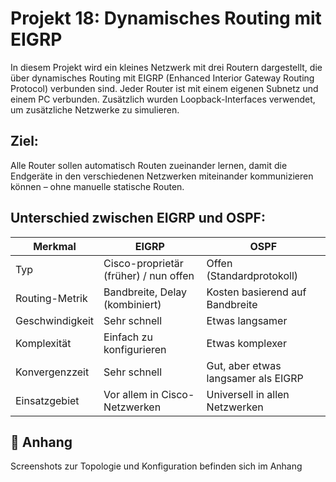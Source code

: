 # Projekt 18: Dynamisches Routing mit EIGRP 

In diesem Projekt wird ein kleines Netzwerk mit drei Routern dargestellt, die über dynamisches Routing mit EIGRP (Enhanced Interior Gateway Routing Protocol) verbunden sind. Jeder Router ist mit einem eigenen Subnetz und einem PC verbunden. Zusätzlich wurden Loopback-Interfaces verwendet, um zusätzliche Netzwerke zu simulieren.


## Ziel:

Alle Router sollen automatisch Routen zueinander lernen, damit die Endgeräte in den verschiedenen Netzwerken miteinander kommunizieren können – ohne manuelle statische Routen.

## Unterschied zwischen EIGRP und OSPF:

| Merkmal         | EIGRP                                 | OSPF                                |
| --------------- | ------------------------------------- | ----------------------------------- |
| Typ             | Cisco-proprietär (früher) / nun offen | Offen (Standardprotokoll)           |
| Routing-Metrik  | Bandbreite, Delay (kombiniert)        | Kosten basierend auf Bandbreite     |
| Geschwindigkeit | Sehr schnell                          | Etwas langsamer                     |
| Komplexität     | Einfach zu konfigurieren              | Etwas komplexer                     |
| Konvergenzzeit  | Sehr schnell                          | Gut, aber etwas langsamer als EIGRP |
| Einsatzgebiet   | Vor allem in Cisco-Netzwerken         | Universell in allen Netzwerken      |


## 📎 Anhang
Screenshots zur Topologie und Konfiguration befinden sich im Anhang


